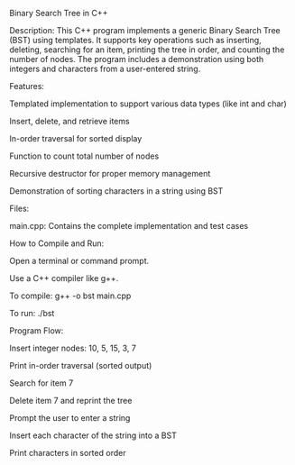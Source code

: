 Binary Search Tree in C++

Description:
This C++ program implements a generic Binary Search Tree (BST) using templates. It supports key operations such as inserting, deleting, searching for an item, printing the tree in order, and counting the number of nodes. The program includes a demonstration using both integers and characters from a user-entered string.

Features:

Templated implementation to support various data types (like int and char)

Insert, delete, and retrieve items

In-order traversal for sorted display

Function to count total number of nodes

Recursive destructor for proper memory management

Demonstration of sorting characters in a string using BST

Files:

main.cpp: Contains the complete implementation and test cases

How to Compile and Run:

Open a terminal or command prompt.

Use a C++ compiler like g++.

To compile:
g++ -o bst main.cpp

To run:
./bst

Program Flow:

Insert integer nodes: 10, 5, 15, 3, 7

Print in-order traversal (sorted output)

Search for item 7

Delete item 7 and reprint the tree

Prompt the user to enter a string

Insert each character of the string into a BST

Print characters in sorted order